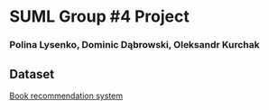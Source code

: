 # SUML Group #4 Project
### Polina Lysenko, Dominic Dąbrowski, Oleksandr Kurchak

## Dataset
[Book recommendation system](https://www.kaggle.com/code/midouazerty/book-recommendation-system-with-machine-learning)
